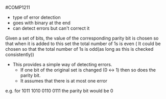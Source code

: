 #COMP1211 
- type of error detection
- goes with binary at the end 
- can detect errors but can't correct it

Given a set of bits, the value of the corresponding parity bit is chosen so that when it is added to this set the total number of 1s is even
	( It could be chosen so that the total number of 1s is odd(as long as this is checked consistently))
 - This provides a simple way of detecting errors.
	 - If one bit of the original set is changed (0 ↔ 1) then so does the parity bit.
	 - It assumes that there is at most one error


e.g. for 1011 1010 0110 0111
	 the parity bit would be 0